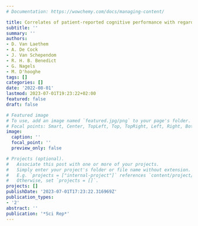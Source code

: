 ```yaml
---
# Documentation: https://wowchemy.com/docs/managing-content/

title: Correlates of patient-reported cognitive performance with regard to disability
subtitle: ''
summary: ''
authors:
- D. Van Laethem
- A. De Cock
- J. Van Schependom
- R. H. B. Benedict
- G. Nagels
- M. D'hooghe
tags: []
categories: []
date: '2022-08-01'
lastmod: 2023-07-01T19:23:22+02:00
featured: false
draft: false

# Featured image
# To use, add an image named `featured.jpg/png` to your page's folder.
# Focal points: Smart, Center, TopLeft, Top, TopRight, Left, Right, BottomLeft, Bottom, BottomRight.
image:
  caption: ''
  focal_point: ''
  preview_only: false

# Projects (optional).
#   Associate this post with one or more of your projects.
#   Simply enter your project's folder or file name without extension.
#   E.g. `projects = ["internal-project"]` references `content/project/deep-learning/index.md`.
#   Otherwise, set `projects = []`.
projects: []
publishDate: '2023-07-01T17:23:22.316969Z'
publication_types:
- '2'
abstract: ''
publication: '*Sci Rep*'
---
```

